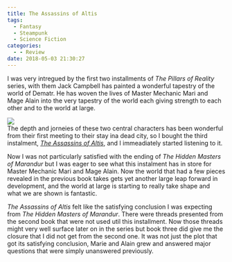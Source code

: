 ```yaml
---
title: The Assassins of Altis
tags:
  - Fantasy
  - Steampunk
  - Science Fiction
categories:
  - - Review
date: 2018-05-03 21:30:27
---
```


I was very intregued by the first two installments of _The Pillars of Reality_ series, with them Jack Campbell has painted a wonderful tapestry of the world of Dematr.  He has woven the lives of Master Mechanic Mari and Mage Alain into the very tapestry of the world each giving strength to each other and to the world at large.  <!-- more --><div class="embedded-image-right">![](./the-assassins-altis.jpg)</div>The depth and jorneies of these two central characters has been wonderful from their first meeting to their stay ina dead city, so I bought the third instalment, [_The Assassins of Altis_](https://www.amazon.com/gp/product/1625671350/ref=as_li_tl?ie=UTF8&camp=1789&creative=9325&creativeASIN=1625671350&linkCode=as2&tag=mysite009e-20&linkId=98d607fdb13b5ce6637b65d3606d1922), and I immeadiately started listening to it.

Now I was not particularly satisfied with the ending of _The Hidden Masters of Marandur_ but I was eager to see what this instalment has in store for Master Mechanic Mari and Mage Alain.  Now the world that had a few pieces revealed in the previous book takes gets yet another large leap forward in development, and the world at large is starting to really take shape and what we are shown is fantastic.

_The Assassins of Altis_ felt like the satisfying conclusion I was expecting from _The Hidden Masters of Marandur_.  There were threads presented from the second book that were not used util this installment.  Now those threads might very well surface later on in the series but book three did give me the closure that I did not get from the second one.  It was not just the plot that got its satisfying conclusion, Marie and Alain grew and answered major questions that were simply unanswered previously.